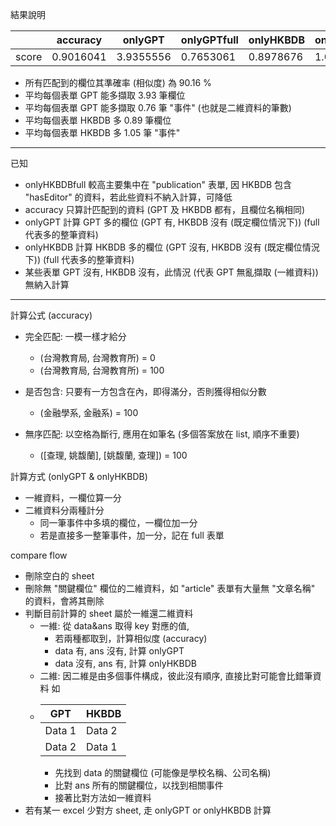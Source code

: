 結果說明

|       | accuracy  | onlyGPT   | onlyGPTfull | onlyHKBDB | onlyHKBDBfull |
| :---- | --------- | --------- | ----------- | --------- | ------------- |
| score | 0.9016041 | 3.9355556 | 0.7653061   | 0.8978676 | 1.0544218     |

* 所有匹配到的欄位其準確率 (相似度) 為 90.16 %
* 平均每個表單 GPT 能多擷取 3.93 筆欄位
* 平均每個表單 GPT 能多擷取 0.76 筆 "事件" (也就是二維資料的筆數)
* 平均每個表單 HKBDB 多 0.89 筆欄位
* 平均每個表單 HKBDB 多 1.05 筆 "事件"



---

已知

* onlyHKBDBfull 較高主要集中在 "publication" 表單, 因 HKBDB 包含 "hasEditor" 的資料，若此些資料不納入計算，可降低
* accuracy 只算計匹配到的資料 (GPT 及 HKBDB 都有，且欄位名稱相同)
* onlyGPT 計算 GPT 多的欄位 (GPT 有, HKBDB 沒有 (既定欄位情況下)) (full 代表多的整筆資料)
* onlyHKBDB 計算 HKBDB 多的欄位 (GPT 沒有, HKBDB 沒有 (既定欄位情況下)) (full 代表多的整筆資料)
* 某些表單 GPT 沒有, HKBDB 沒有，此情況 (代表 GPT 無亂擷取 (一維資料)) 無納入計算

---

計算公式 (accuracy)

* 完全匹配: 一模一樣才給分

  * (台灣教育局, 台灣教育所) = 0
  * (台灣教育局, 台灣教育所) = 100
* 是否包含: 只要有一方包含在內，即得滿分，否則獲得相似分數

  * (金融學系, 金融系) = 100
* 無序匹配: 以空格為斷行, 應用在如筆名 (多個答案放在 list, 順序不重要)

  * ([查理, 姚馥蘭], [姚馥蘭, 查理]) = 100


計算方式 (onlyGPT & onlyHKBDB)

* 一維資料，一欄位算一分
* 二維資料分兩種計分
  * 同一筆事件中多填的欄位，一欄位加一分
  * 若是直接多一整筆事件，加一分，記在 full 表單

compare flow

* 刪除空白的 sheet
* 刪除無 "關鍵欄位" 欄位的二維資料，如 "article" 表單有大量無 "文章名稱" 的資料，會將其刪除
* 判斷目前計算的 sheet 屬於一維還二維資料
  * 一維: 從 data&ans 取得 key 對應的值,
    * 若兩種都取到，計算相似度 (accuracy)
    * data 有, ans 沒有, 計算 onlyGPT
    * data 沒有, ans 有, 計算 onlyHKBDB
  * 二維: 因二維是由多個事件構成，彼此沒有順序, 直接比對可能會比錯筆資料
    如
  * | GPT    | HKBDB  |
    | ------ | ------ |
    | Data 1 | Data 2 |
    | Data 2 | Data 1 |
    * 先找到 data 的關鍵欄位 (可能像是學校名稱、公司名稱)
    * 比對 ans 所有的關鍵欄位，以找到相關事件
    * 接著比對方法如一維資料
* 若有某一 excel 少對方 sheet, 走 onlyGPT or onlyHKBDB 計算
